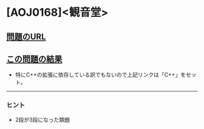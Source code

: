 # \[AOJ0168\]\<観音堂\>

## [問題のURL](https://judge.u-aizu.ac.jp/onlinejudge/description.jsp?id=0168)

## [この問題の結果](https://judge.u-aizu.ac.jp/onlinejudge/solution.jsp?pid=0168)

* 特にC++の拡張に依存している訳でもないので上記リンクは「C++」をセット。

<!---- 「問題の結果の見方」
 PROBLEMS→問題番号一覧→回答者数→accepted＋言語をセレクトする 
 ---->

-----

### ヒント

* 2段が3段になった類題
